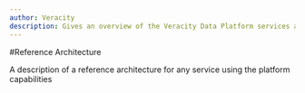 ```yaml
---
author: Veracity
description: Gives an overview of the Veracity Data Platform services and related components.
---
```


#Reference Architecture

A description of a reference architecture for any service using the platform capabilities